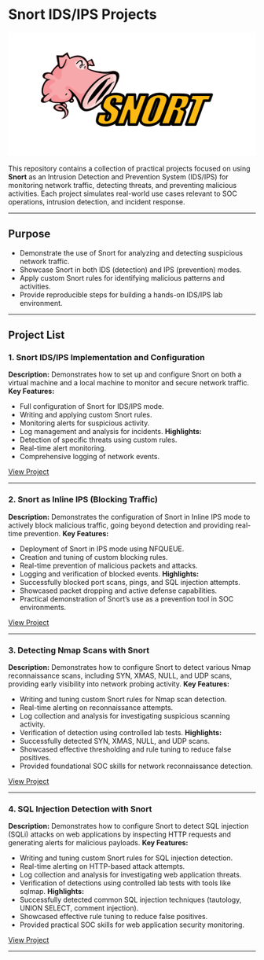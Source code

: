 # Snort IDS/IPS Projects
![Snort-Projects](snort_logo_icon_167981.png)

This repository contains a collection of practical projects focused on using **Snort** as an Intrusion Detection and Prevention System (IDS/IPS) for monitoring network traffic, detecting threats, and preventing malicious activities. Each project simulates real-world use cases relevant to SOC operations, intrusion detection, and incident response.

---

## Purpose

* Demonstrate the use of Snort for analyzing and detecting suspicious network traffic.
* Showcase Snort in both IDS (detection) and IPS (prevention) modes.
* Apply custom Snort rules for identifying malicious patterns and activities.
* Provide reproducible steps for building a hands-on IDS/IPS lab environment.

---

## Project List

### 1. Snort IDS/IPS Implementation and Configuration
**Description:** Demonstrates how to set up and configure Snort on both a virtual machine and a local machine to monitor and secure network traffic.
**Key Features:**
* Full configuration of Snort for IDS/IPS mode.
* Writing and applying custom Snort rules.
* Monitoring alerts for suspicious activity.
* Log management and analysis for incidents.
**Highlights:**
* Detection of specific threats using custom rules.
* Real-time alert monitoring.
* Comprehensive logging of network events.

[View Project](https://github.com/00112244/snort_works/blob/main/Snort-IDS-IPS-Implementation-and-Configuration.md)

---
### 2. Snort as Inline IPS (Blocking Traffic)
**Description:** Demonstrates the configuration of Snort in Inline IPS mode to actively block malicious traffic, going beyond detection and providing real-time prevention.
**Key Features:**
* Deployment of Snort in IPS mode using NFQUEUE.
* Creation and tuning of custom blocking rules.
* Real-time prevention of malicious packets and attacks.
* Logging and verification of blocked events.
**Highlights:**
* Successfully blocked port scans, pings, and SQL injection attempts.
* Showcased packet dropping and active defense capabilities.
* Practical demonstration of Snort’s use as a prevention tool in SOC environments.

[View Project](https://github.com/00112244/snort_works/blob/main/Snort-as-Inline-IPS-(Blocking-Traffic).md)

---


### 3. Detecting Nmap Scans with Snort
**Description:** Demonstrates how to configure Snort to detect various Nmap reconnaissance scans, including SYN, XMAS, NULL, and UDP scans, providing early visibility into network probing activity.
**Key Features:**
* Writing and tuning custom Snort rules for Nmap scan detection.
* Real-time alerting on reconnaissance attempts.
* Log collection and analysis for investigating suspicious scanning activity.
* Verification of detection using controlled lab tests.
**Highlights:**
* Successfully detected SYN, XMAS, NULL, and UDP scans.
* Showcased effective thresholding and rule tuning to reduce false positives.
* Provided foundational SOC skills for network reconnaissance detection.

[View Project](https://github.com/00112244/snort_works/blob/main/Detecting-Nmap-Scans-with-Snort.md)

---

### 4. SQL Injection Detection with Snort
**Description:** Demonstrates how to configure Snort to detect SQL injection (SQLi) attacks on web applications by inspecting HTTP requests and generating alerts for malicious payloads.
**Key Features:**
* Writing and tuning custom Snort rules for SQL injection detection.
* Real-time alerting on HTTP-based attack attempts.
* Log collection and analysis for investigating web application threats.
* Verification of detections using controlled lab tests with tools like sqlmap.
**Highlights:**
* Successfully detected common SQL injection techniques (tautology, UNION SELECT, comment injection).
* Showcased effective rule tuning to reduce false positives.
* Provided practical SOC skills for web application security monitoring.

[View Project](https://github.com/00112244/snort_works/blob/main/SQL-Injection-Detection-with-Snort.md)

---

